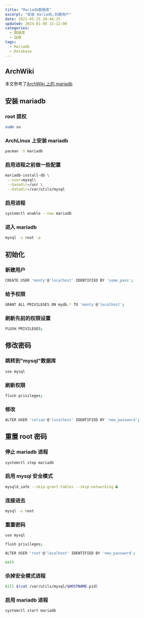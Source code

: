 ```yaml
---
title: "Mariadb数据库"
excerpt: "安装 mariadb,创建用户"
date: 2022-05-25 20:46:25
updated: 2024-01-08 15:12:00
categories: 
  - 数据库
  - 运维
tags:
  - Mariadb
  - Database
---
```


## ArchWiki

本文参考了[ArchWiki 上的 mariadb](https://wiki.archlinux.org/title/MariaDB)

## 安装 mariadb

### root 提权

  ```bash
  sudo su
  ```

### ArchLinux 上安装 mariadb

  ```bash
  pacman -S mariadb
  ```

### 启用进程之前做一些配置

  ```bash
  mariadb-install-db \
   --user=mysql\
   --basedir=/usr \
   --datadir=/var/utils/mysql
  ```

### 启用进程

  ```bash
  systemctl enable --now mariadb
  ```

### 进入 mariadb

  ```bash
  mysql -u root -p
  ```

## 初始化

### 新建用户

  ```bash
  CREATE USER 'monty'@'localhost' IDENTIFIED BY 'some_pass';
  ```

### 给予权限

  ```bash
  GRANT ALL PRIVILEGES ON mydb.* TO 'monty'@'localhost';
  ```

### 刷新先前的权限设置

  ```bash
  FLUSH PRIVILEGES;
  ```

## 修改密码

### 跳转到"mysql"数据库

  ```bash
  use mysql
  ```

### 刷新权限

  ```bash
  flush privileges;
  ```

### 修改

  ```bash
  ALTER USER 'celiae'@'localhost' IDENTIFIED BY 'new_password';
  ```

## 重置 root 密码

### 停止 mariadb 进程

  ```bash
  systemctl stop mariadb
  ```

### 启用 mysql 安全模式

  ```bash
  mysqld_safe --skip-grant-tables --skip-networking &
  ```

### 连接进去

  ```bash
  mysql -u root
  ```

### 重置密码

  ```bash
  use mysql
  ```

  ```bash
  flush privileges;
  ```

  ```bash
  ALTER USER 'root'@'localhost' IDENTIFIED BY 'new_password';
  ```

  ```bash
  exit
  ```

### 杀掉安全模式进程

  ```bash
  kill $(cat /var/utils/mysql/$HOSTNAME.pid)
  ```

### 启用 mariadb 进程

  ```bash
  systemctl start mariadb
  ```
